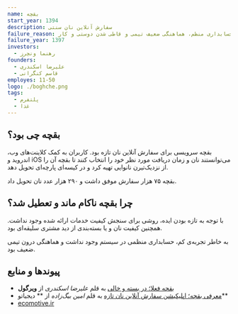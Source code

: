 ```yaml
---
name: بقچه
start_year: 1394
description: سفارش آنلاین نان سنتی
failure_reason: نداشتن معیار دقیق برای سنجش کیفیت کالای ارائه شده، نداشتن حسابداری منظم، هماهنگی ضعیف تیمی و قاطی شدن دوستی و کار
failure_year: 1397
investors:
  - رهنما ونچرز
founders:
  - علیرضا اسکندری
  - قاسم کنگرانی
employes: 11-50
logo: ./boghche.png
tags:
  - پلتفرم
  - غذا
---
```

## بقچه چی بود؟
بقچه سرویسی برای سفارش آنلاین نان تازه بود. کاربران به کمک کلاینت‌های وب، اندروید و iOS می‌توانستند نان و زمان دریافت مورد نظر خود را انتخاب کنند تا بقچه آن را از نزدیک‌تیرن نانوایی تهیه کرد و در کیسه‌ای پارچه‌ای تحویل دهد.

بقچه ۷۵ هزار سفارش موفق داشت و ۲۹۰ هزار عدد نان تحویل داد.

## چرا بقچه ناکام ماند و تعطیل شد؟
با توجه به تازه بودن ایده، روشی برای سنجش کیفیت خدمات ارائه شده وجود نداشت. همچنین کیفیت نان و یا بسته‌بندی از دید مشتری سلیقه‌ای بود.

به خاطر تجربه‌ی کم، حسابداری منظمی در سیستم وجود نداشت و هماهنگی درون تیمی ضعیف بود.

## پیوند‌ها و منابع
* [بقچه فعلا؛ در بسته و خالی](https://virgool.io/boghche/%D8%A8%D9%82%DA%86%D9%87-%D9%81%D8%B9%D9%84%D8%A7-%D8%AA%D8%B9%D8%B7%DB%8C%D9%84-%D8%A7%D8%B3%D8%AA-agselbswoxk7) به قلم *علیرضا اسکندری* از **ویرگول**
* [معرفی بقچه؛ اپلیکیشن سفارش آنلاین نان تازه](https://digiato.com/article/2017/05/30/%D8%A8%D9%82%DA%86%D9%87-%D8%B3%D9%81%D8%A7%D8%B1%D8%B4-%D8%A2%D9%86%D9%84%D8%A7%DB%8C%D9%86-%D9%86%D8%A7%D9%86/) به قلم *امین بیگ‌زاده* از ** دیجیاتو**
* [ecomotive.ir](https://list.ecomotive.ir/company/%D8%A8%D9%82%DA%86%D9%87)